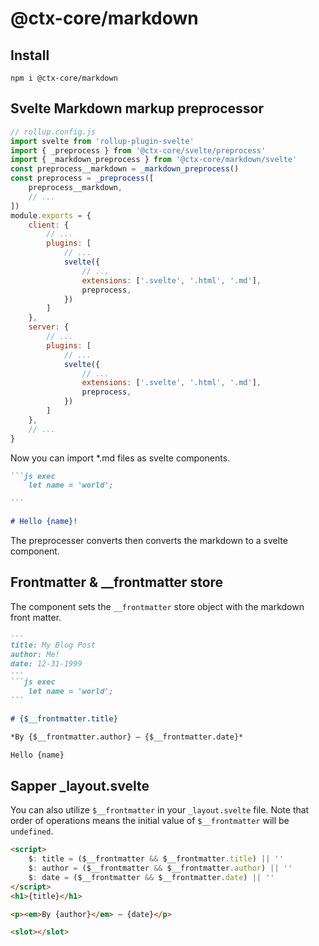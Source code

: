 # @ctx-core/markdown

## Install

`npm i @ctx-core/markdown`

## Svelte Markdown markup preprocessor

```javascript
// rollup.config.js
import svelte from 'rollup-plugin-svelte'
import { _preprocess } from '@ctx-core/svelte/preprocess'
import { _markdown_preprocess } from '@ctx-core/markdown/svelte'
const preprocess__markdown = _markdown_preprocess()
const preprocess = _preprocess([
	preprocess__markdown,
	// ...
])
module.exports = {
	client: {
		// ...
		plugins: [
			// ...
			svelte({
				// ...
				extensions: ['.svelte', '.html', '.md'],
				preprocess,
			})
		]
	},
	server: {
		// ...
		plugins: [
			// ...
			svelte({
				// ...
				extensions: ['.svelte', '.html', '.md'],
				preprocess,
			})
		]
	},
	// ...
}
```

Now you can import *.md files as svelte components.

````markdown
```js exec
	let name = 'world';

```

# Hello {name}!
````

The preprocesser converts then converts the markdown to a svelte component.

## Frontmatter & __frontmatter store

The component sets the `__frontmatter` store object with the markdown front matter.

````markdown
---
title: My Blog Post
author: Me!
date: 12-31-1999
---
```js exec
	let name = 'world';
```

# {$__frontmatter.title}

*By {$__frontmatter.author} — {$__frontmatter.date}*

Hello {name}
````

## Sapper _layout.svelte

You can also utilize `$__frontmatter` in your `_layout.svelte` file.
Note that order of operations means the initial value of `$__frontmatter` will be `undefined`.

```html
<script>
	$: title = ($__frontmatter && $__frontmatter.title) || '' 
	$: author = ($__frontmatter && $__frontmatter.author) || '' 
	$: date = ($__frontmatter && $__frontmatter.date) || '' 
</script>
<h1>{title}</h1>

<p><em>By {author}</em> — {date}</p>

<slot></slot>
```
